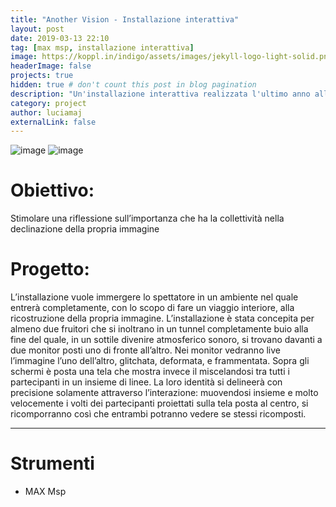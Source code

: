 ```yaml
---
title: "Another Vision - Installazione interattiva"
layout: post
date: 2019-03-13 22:10
tag: [max msp, installazione interattiva]
image: https://koppl.in/indigo/assets/images/jekyll-logo-light-solid.png
headerImage: false
projects: true
hidden: true # don't count this post in blog pagination
description: "Un'installazione interattiva realizzata l'ultimo anno allo IED"
category: project
author: luciamaj
externalLink: false
---
```


![image](/assets/images/another-vision/another-vision-1.jpg)
![image](/assets/images/another-vision/another-vision-2.jpg)

# Obiettivo:
Stimolare una riflessione sull’importanza che ha la collettività nella declinazione della propria immagine
# Progetto:
L’installazione vuole immergere lo spettatore in un ambiente nel quale entrerà completamente, con lo scopo di fare un viaggio interiore, alla ricostruzione della propria immagine.
L’installazione è stata concepita per almeno due fruitori che si inoltrano in un tunnel
completamente buio alla fine del quale, in un sottile divenire atmosferico sonoro, si trovano davanti a due monitor posti uno di fronte all’altro. Nei monitor vedranno live l’immagine l’uno dell’altro, glitchata, deformata, e frammentata. Sopra gli schermi è posta una tela che mostra invece il miscelandosi tra tutti i partecipanti in un insieme di linee.
La loro identità si delineerà con precisione solamente attraverso l’interazione: muovendosi insieme e molto velocemente i volti dei partecipanti proiettati sulla tela posta al centro, si ricomporranno così che entrambi potranno vedere se stessi ricomposti.

---

# Strumenti

- MAX Msp


